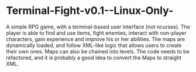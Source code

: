 # Terminal-Fight-v0.1--Linux-Only-
A simple RPG game, with a terminal-based user interface (not ncurses). The player is able to find and use items, fight enemies, interact with non-player characters, gain experience and improve his or her abilities. The maps are dynamically loaded, and follow XML-like logic that allows users to create their own ones. Maps can also be chained into levels. The code needs to be refactored, and it is probably a good idea to convert the Maps to straight XML.
